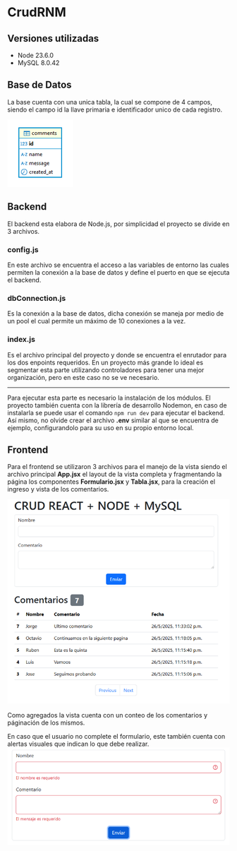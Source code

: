 # CrudRNM
## Versiones utilizadas
* Node 23.6.0
* MySQL 8.0.42

## Base de Datos
La base cuenta con una unica tabla, la cual se compone de 4 campos, siendo el campo id la llave primaria e identificador unico de cada registro.

![Data Base](./img/db.png)

## Backend 
El backend esta elabora de Node.js, por simplicidad el proyecto se divide en 3 archivos.

### config.js
En este archivo se encuentra el acceso a las variables de entorno las cuales permiten la conexión a la base de datos y define el puerto en que se ejecuta el backend.

### dbConnection.js
Es la conexión a la base de datos, dicha conexión se maneja por medio de un pool el cual permite un máximo de 10 conexiones a la vez.

### index.js
Es el archivo principal del proyecto y donde se encuentra el enrutador para los dos enpoints requeridos. En un proyecto más grande lo ideal es segmentar esta parte utilizando controladores para tener una mejor organización, pero en este caso no se ve necesario.

---
Para ejecutar esta parte es necesario la instalación de los módulos. El proyecto también cuenta con la librería de desarrollo Nodemon, en caso de instalarla se puede usar el comando `npm run dev` para ejecutar el backend. Así mismo, no olvide crear el archivo **.env** similar al que se encuentra de ejemplo, configurandolo para su uso en su propio entorno local.

## Frontend
Para el frontend se utilizaron 3 archivos para el manejo de la vista siendo el archivo principal **App.jsx** el layout de la vista completa y fragmentando la página los componentes **Formulario.jsx** y **Tabla.jsx**, para la creación el ingreso y vista de los comentarios.

![frontend](./img/frontend.png)

Como agregados la vista cuenta con un conteo de los comentarios y páginación de los mismos.

En caso que el usuario no complete el formulario, este también cuenta con alertas visuales que indican lo que debe realizar.
![invalid form](./img/invalid.png)